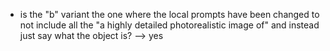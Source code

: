* is the "b" variant the one where the local prompts have been changed to not include all the "a highly detailed photorealistic image of" and instead just say what the object is?  --> yes